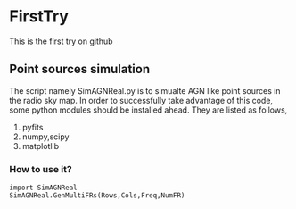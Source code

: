 # FirstTry
This is the first try on github

## Point sources simulation
The script namely SimAGNReal.py is to simualte AGN like point sources in the radio sky map. In order to successfully take advantage of this code, some python modules should be installed ahead. They are listed as follows,
1. pyfits
2. numpy,scipy
3. matplotlib

### How to use it?
    import SimAGNReal
    SimAGNReal.GenMultiFRs(Rows,Cols,Freq,NumFR)
    

